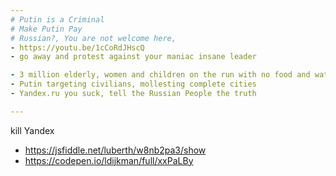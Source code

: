 ```yaml
---
# Putin is a Criminal
# Make Putin Pay
# Russian?, You are not welcome here, 
- https://youtu.be/1cCoRdJHscQ
- go away and protest against your maniac insane leader

- 3 million elderly, women and children on the run with no food and water in freezing weather
- Putin targeting civilians, mollesting complete cities
- Yandex.ru you suck, tell the Russian People the truth

---
```




kill Yandex
- https://jsfiddle.net/luberth/w8nb2pa3/show
- https://codepen.io/ldijkman/full/xxPaLBy
